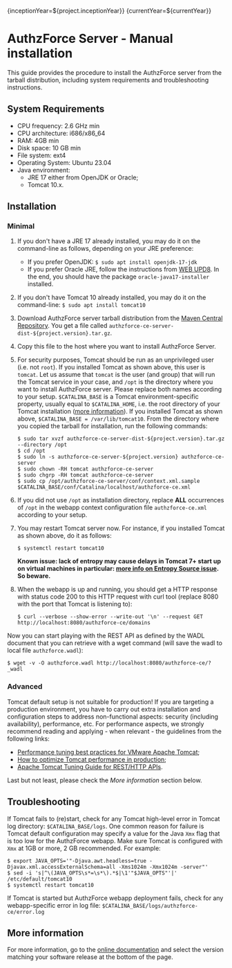 {inceptionYear=${project.inceptionYear}}
{currentYear=${currentYear}}
# AuthzForce Server - Manual installation

This guide provides the procedure to install the AuthzForce server from the tarball distribution, including system requirements and troubleshooting instructions. 

## System Requirements
* CPU frequency: 2.6 GHz min
* CPU architecture: i686/x86_64
* RAM: 4GB min
* Disk space: 10 GB min
* File system: ext4
* Operating System: Ubuntu 23.04 
* Java environment: 
    * JRE 17 either from OpenJDK or Oracle; 
    * Tomcat 10.x.

## Installation
### Minimal
1. If you don't have a JRE 17 already installed, you may do it on the command-line as follows, depending on your JRE preference:
    * If you prefer OpenJDK: `$ sudo apt install openjdk-17-jdk`
    * If you prefer Oracle JRE, follow the instructions from [WEB UPD8](http://www.webupd8.org/2012/09/install-oracle-java-8-in-ubuntu-via-ppa.html). In the end, you should have the package `oracle-java17-installer` installed.
1. If you don't have Tomcat 10 already installed, you may do it on the command-line: `$ sudo apt install tomcat10`
1. Download AuthzForce server tarball distribution from the [Maven Central Repository](http://repo1.maven.org/maven2/org/ow2/authzforce/authzforce-ce-server-dist/${project.version}/authzforce-ce-server-dist-${project.version}.tar.gz). You get a file called ``authzforce-ce-server-dist-${project.version}.tar.gz``.
1. Copy this file to the host where you want to install AuthzForce Server.
1. For security purposes, Tomcat should be run as an unprivileged user (i.e. not `root`). If you installed Tomcat as shown above, this user is `tomcat`. Let us assume that `tomcat` is the user (and group) that will run the Tomcat service in your case, and `/opt` is the directory where you want to install AuthzForce server. Please replace both names according to your setup. `$CATALINA_BASE` is a Tomcat environment-specific property, usually equal to `$CATALINA_HOME`, i.e. the root directory of your Tomcat installation ([more information](https://tomcat.apache.org/tomcat-9.0-doc/introduction.html)). If you installed Tomcat as shown above, `$CATALINA_BASE = /var/lib/tomcat10`. From the directory where you copied the tarball for installation, run the following commands:  

    ```shell
    $ sudo tar xvzf authzforce-ce-server-dist-${project.version}.tar.gz --directory /opt
    $ cd /opt
    $ sudo ln -s authzforce-ce-server-${project.version} authzforce-ce-server
    $ sudo chown -RH tomcat authzforce-ce-server
    $ sudo chgrp -RH tomcat authzforce-ce-server
    $ sudo cp /opt/authzforce-ce-server/conf/context.xml.sample $CATALINA_BASE/conf/Catalina/localhost/authzforce-ce.xml
    ```
1. If you did not use `/opt` as installation directory, replace **ALL** occurrences of `/opt` in the webapp context configuration file `authzforce-ce.xml` according to your setup.
1. You may restart Tomcat server now. For instance, if you installed Tomcat as shown above, do it as follows:

    ```shell
    $ systemctl restart tomcat10
    ```

    **Known issue: lack of entropy may cause delays in Tomcat 7+ start up on virtual machines in particular: [more info on Entropy Source issue](https://wiki.apache.org/tomcat/HowTo/FasterStartUp#Entropy_Source). So beware.**

1. When the webapp is up and running, you should get a HTTP response with status code 200 to this HTTP request with curl tool (replace 8080 with the port that Tomcat is listening to):
    
    ```shell
    $ curl --verbose --show-error --write-out '\n' --request GET http://localhost:8080/authzforce-ce/domains
    ```
    
Now you can start playing with the REST API as defined by the WADL document that you can retrieve with a wget command (will save the wadl to local file `authzforce.wadl`):

```shell
$ wget -v -O authzforce.wadl http://localhost:8080/authzforce-ce/?_wadl
```

### Advanced 
Tomcat default setup is not suitable for production! If you are targeting a production environment, you have to carry out extra installation and configuration steps to address non-functional aspects: security (including availability), performance, etc. For performance aspects, we strongly recommend reading and applying - when relevant - the guidelines from the following links:

- [Performance tuning best practices for VMware Apache Tomcat](http://kb.vmware.com/kb/2013486);
- [How to optimize Tomcat performance in production](http://www.genericarticles.com/mediawiki/index.php?title=How_to_optimize_tomcat_performance_in_production);
- [Apache Tomcat Tuning Guide for REST/HTTP APIs](https://javamaster.wordpress.com/2013/03/13/apache-tomcat-tuning-guide/).

Last but not least, please check the *More information* section below.

## Troubleshooting
If Tomcat fails to (re)start, check for any Tomcat high-level error in Tomcat log directory: `$CATALINA_BASE/logs`.
One common reason for failure is Tomcat default configuration may specify a value for the Java `Xmx` flag that is too low for the AuthzForce webapp. Make sure Tomcat is configured with `Xmx` at 1GB or more, 2 GB recommended. For example:

```shell
$ export JAVA_OPTS='"-Djava.awt.headless=true -Djavax.xml.accessExternalSchema=all -Xms1024m -Xmx1024m -server"'
$ sed -i 's|^\(JAVA_OPTS\s*=\s*\).*$|\1'"$JAVA_OPTS"'|' /etc/default/tomcat10
$ systemctl restart tomcat10
```

If Tomcat is started but AuthzForce webapp deployment fails, check for any webapp-specific error in log file: `$CATALINA_BASE/logs/authzforce-ce/error.log`

## More information
For more information, go to the [online documentation](http://authzforce-ce-fiware.readthedocs.io/en/) and select the version matching your software release at the bottom of the page.
